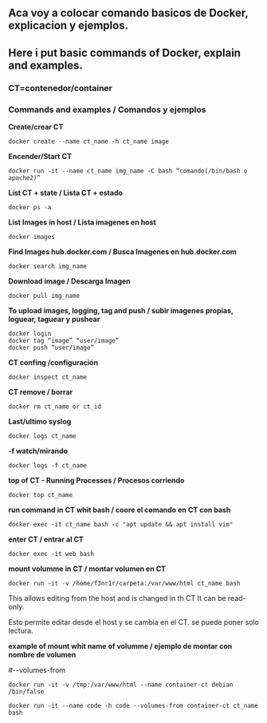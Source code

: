 ## **Aca voy a colocar comando basicos de Docker, explicacion y ejemplos.**
## **Here i put basic commands of Docker, explain and examples.**
### **CT**=contenedor/container

### **Commands and examples / Comandos y ejemplos** 

**Create/crear CT**

```docker create --name ct_name -h ct_name image```

**Encender/Start CT** 

``` docker run -it --name ct_name img_name -C bash “comando(/bin/bash o apache2)” ``` 

**List CT + state / Lista CT + estado** 

```docker ps -a```

**List Images in host / Lista imagenes en host** 

``` docker images ```

**Find Images hub.docker.com / Busca Imagenes en hub.docker.com**

```docker search img_name```

**Download image / Descarga Imagen**

```docker pull img_name```

**To upload images, logging, tag and push / subir imagenes propias, loguear, taguear y pushear**

```
docker login
docker tag “image” “user/image”
docker push “user/image”
```

**CT confing /configuración**

```docker inspect ct_name```

**CT remove / borrar**

```docker rm ct_name or ct_id```

**Last/ultimo syslog**

```docker logs ct_name```

**-f watch/mirando**

```docker logs -f ct_name```

**top of CT - Running Processes / Procesos corriendo**

```docker top ct_name```

**run command in CT whit bash / coore el comando en CT con bash**

```docker exec -it ct_name bash -c "apt update && apt install vim"```

**enter CT / entrar al CT**

```docker exec -it web bash```

**mount volumme in CT / montar volumen en CT**

```docker run -it -v /home/f3nr1r/carpeta:/var/www/html ct_name bash```

This allows editing from the host and is changed in th CT
It can be read-only.

Esto permite editar desde el host y se cambia en el CT.
se puede poner solo lectura.

**example of mount whit name of volumme / ejemplo de montar con nombre de volumen**

#--volumes-from 

```docker run -it -v /tmp:/var/www/html --name container-ct debian /bin/false```

```docker run -it --name code -h code --volumes-from container-ct ct_name bash```

